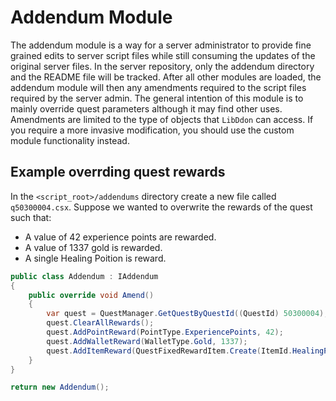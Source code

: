 # Addendum Module

The addendum module is a way for a server administrator to provide fine grained edits to server script files while still consuming the updates of the original server files. In the server repository, only the addendum directory and the README file will be tracked. After all other modules are loaded, the addendum module will then any amendments required to the script files required by the server admin. The general intention of this module is to mainly override quest parameters although it may find other uses. Amendments are limited to the type of objects that `LibDdon` can access. If you require a more invasive modification, you should use the custom module functionality instead.

## Example overrding quest rewards

In the `<script_root>/addendums` directory create a new file called `q50300004.csx`. Suppose we wanted to overwrite the rewards of the quest such that:

- A value of 42 experience points are rewarded.
- A value of 1337 gold is rewarded.
- A single Healing Poition is reward.

```c#
public class Addendum : IAddendum
{
    public override void Amend()
    {
        var quest = QuestManager.GetQuestByQuestId((QuestId) 50300004);
        quest.ClearAllRewards();
        quest.AddPointReward(PointType.ExperiencePoints, 42);
        quest.AddWalletReward(WalletType.Gold, 1337);
        quest.AddItemReward(QuestFixedRewardItem.Create(ItemId.HealingPotion, 1));
    }
}

return new Addendum();
```